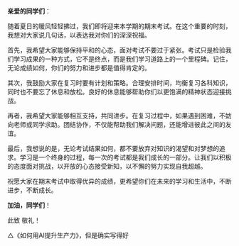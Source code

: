 
**亲爱的同学们**：

随着夏日的暖风轻轻拂过，我们即将迎来本学期的期末考试。在这个重要的时刻，我想对大家说几句话，以表达我对你们的深深祝福。

首先，我希望大家能够保持平和的心态，面对考试不要过于紧张。考试只是检验我们学习成果的一种方式，它不是终点，而是我们学习道路上的一个里程碑。记住，无论成绩如何，你们的努力和进步都是值得肯定的。

其次，我鼓励大家在复习时要有计划和策略。合理安排时间，均衡复习各科知识，同时也不要忘了休息和放松。良好的休息能够帮助你们以更饱满的精神状态迎接挑战。

再者，我希望大家能够相互支持，共同进步。在复习过程中，如果遇到困难，不妨向老师或同学求助。团结协作，不仅能帮助我们解决问题，还能增进彼此之间的友谊。

最后，我想说的是，无论考试结果如何，都不要放弃对知识的渴望和对梦想的追求。学习是一个终身的过程，每一次的考试都是我们成长的一部分。让我们以积极的态度面对挑战，以开放的心态接受新知，以不懈的努力实现自我超越。

祝愿大家在期末考试中取得优异的成绩，更希望你们在未来的学习和生活中，不断进步，不断成长。

**加油，同学们**！

此致
敬礼！










△《如何用AI提升生产力》，但是确实写得好